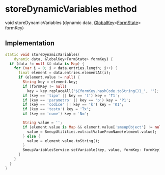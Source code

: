 


# storeDynamicVariables method








void storeDynamicVariables
(dynamic data, [GlobalKey](https://api.flutter.dev/flutter/widgets/GlobalKey-class.html)&lt;[FormState](https://api.flutter.dev/flutter/widgets/FormState-class.html)> formKey)








## Implementation

```dart
static void storeDynamicVariables(
    dynamic data, GlobalKey<FormState> formKey) {
  if (data != null && data is Map) {
    for (var i = 0; i < data.entries.length; i++) {
      final element = data.entries.elementAt(i);
      if (element.value != null) {
        String key = element.key;
        if (formKey != null)
          key = key.replaceAll('${formKey.hashCode.toString()}_', '');
        if (key == 'tipo' || key == 't') key = 'T1';
        if (key == 'parametro' || key == 'p') key = 'P1';
        if (key == 'codice' || key == 'k') key = 'K1';
        if (key == 'testo') key = 'Tx';
        if (key == 'nome') key = 'Nm';

        String value = '';
        if (element.value is Map && element.value['smeupObject'] != null) {
          value = SmeupUtilities.extractValueFromName(element.value);
        } else {
          value = element.value.toString();
        }
        SmeupVariablesService.setVariable(key, value, formKey: formKey);
      }
    }
  }
}
```







